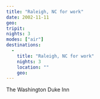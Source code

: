 ```yaml
---
title: "Raleigh, NC for work"
date: 2002-11-11
geo: 
tripit: 
nights: 3
modes: ["air"]
destinations:
  -
    title: "Raleigh, NC for work"
    nights: 3
    location: ""
    geo: 
---
```


The Washington Duke Inn
